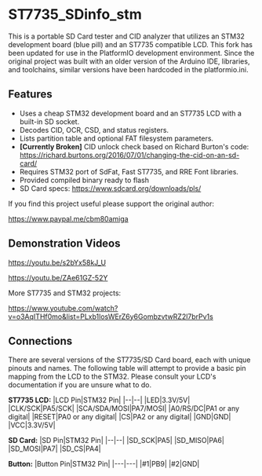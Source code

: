 # ST7735_SDinfo_stm

This is a portable SD Card tester and CID analyzer that utilizes an STM32 development board (blue pill) and an ST7735 compatible LCD.
This fork has been updated for use in the PlatformIO development environment. Since the original project was built with an older version of the Arduino IDE, libraries, and toolchains, similar versions have been hardcoded in the platformio.ini.

## Features

- Uses a cheap STM32 development board and an ST7735 LCD with a built-in SD socket.
- Decodes CID, OCR, CSD, and status registers.
- Lists partition table and optional FAT filesystem parameters.
- **[Currently Broken]** CID unlock check based on Richard Burton's code: <https://richard.burtons.org/2016/07/01/changing-the-cid-on-an-sd-card/>
- Requires STM32 port of SdFat, Fast ST7735, and RRE Font libraries.
- Provided compiled binary ready to flash
- SD Card specs: <https://www.sdcard.org/downloads/pls/>

If you find this project useful please support the original author:

<https://www.paypal.me/cbm80amiga>

## Demonstration Videos

<https://youtu.be/s2bYx58kJ_U>

<https://youtu.be/ZAe61GZ-52Y>

More ST7735 and STM32 projects:

<https://www.youtube.com/watch?v=o3AqITHf0mo&list=PLxb1losWErZ6y6GombzvtwRZ2l7brPv1s>

## Connections

There are several versions of the ST7735/SD Card board, each with unique pinouts and names. The following table will attempt to provide a basic pin mapping from the LCD to the STM32. Please consult your LCD's documentation if you are unsure what to do.

**ST7735 LCD:**
|LCD Pin|STM32 Pin|
|--|--|
|LED|3.3V/5V|
|CLK/SCK|PA5/SCK|
|SCA/SDA/MOSI|PA7/MOSI|
|A0/RS/DC|PA1 or any digital|
|RESET|PA0 or any digital|
|CS|PA2 or any digital|
|GND|GND|
|VCC|3.3V/5V|

**SD Card:**
|SD Pin|STM32 Pin|
|--|--|
|SD_SCK|PA5|
|SD_MISO|PA6|
|SD_MOSI|PA7|
|SD_CS|PA4|

**Button:**
|Button Pin|STM32 Pin|
|---|---|
|#1|PB9|
|#2|GND|

